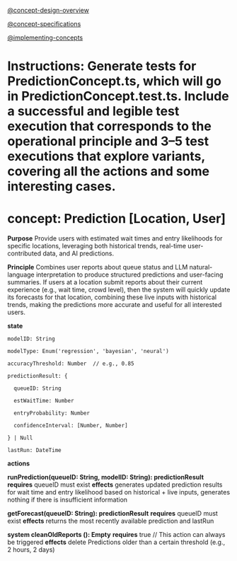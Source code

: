 [@concept-design-overview](../../background/concept-design-overview.md)

[@concept-specifications](../../background/concept-specifications.md)

[@implementing-concepts](../../background/implementing-concepts.md)

# Instructions: Generate tests for PredictionConcept.ts, which will go in PredictionConcept.test.ts. Include a successful and legible test execution that corresponds to the operational principle and 3–5 test executions that explore variants, covering all the actions and some interesting cases.

# concept: Prediction [Location, User]

**Purpose** Provide users with estimated wait times and entry likelihoods for specific locations, leveraging both historical trends, real-time user-contributed data, and AI predictions.

**Principle** Combines user reports about queue status and LLM natural-language interpretation
to produce structured predictions and user-facing summaries. If users at a location submit reports about their current experience (e.g., wait time, crowd level), then the system will quickly update its forecasts for that location, combining these live inputs with historical trends, making the predictions more accurate and useful for all interested users. 

**state**

    modelID: String

    modelType: Enum('regression', 'bayesian', 'neural')

    accuracyThreshold: Number  // e.g., 0.85 

    predictionResult: {

      queueID: String

      estWaitTime: Number

      entryProbability: Number

      confidenceInterval: [Number, Number]
      
    } | Null

    lastRun: DateTime

**actions**

  **runPrediction(queueID: String, modelID: String): predictionResult**
    **requires** queueID must exist
    **effects** generates updated prediction results for wait time and entry likelihood based on historical + live inputs, generates nothing if there is insufficient information

  **getForecast(queueID: String): predictionResult**
    **requires** queueID must exist
    **effects** returns the most recently available prediction and lastRun
  
  **system cleanOldReports (): Empty**
    **requires** true // This action can always be triggered
    **effects** delete Predictions older than a certain threshold (e.g., 2 hours, 2 days)